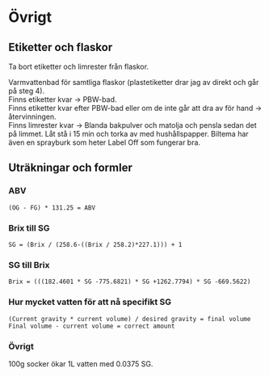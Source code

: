 # Övrigt

## Etiketter och flaskor

Ta bort etiketter och limrester från flaskor.

Varmvattenbad för samtliga flaskor (plastetiketter drar jag av direkt och går på steg 4).  
Finns etiketter kvar -> PBW-bad.  
Finns etiketter kvar efter PBW-bad eller om de inte går att dra av för hand -> återvinningen.  
Finns limrester kvar -> Blanda bakpulver och matolja och pensla sedan det på limmet. Låt stå i 15 min och torka av med hushållspapper. Biltema har även en sprayburk som heter Label Off som fungerar bra.  

## Uträkningar och formler

### ABV 
`(OG - FG) * 131.25 = ABV`

### Brix till SG
`SG = (Brix / (258.6-((Brix / 258.2)*227.1))) + 1`

### SG till Brix
`Brix = (((182.4601 * SG -775.6821) * SG +1262.7794) * SG -669.5622)`

### Hur mycket vatten för att nå specifikt SG
`(Current gravity * current volume) / desired gravity = final volume`
`Final volume - current volume = correct amount`


### Övrigt
100g socker ökar 1L vatten med 0.0375 SG.